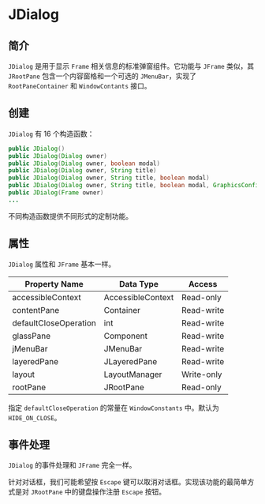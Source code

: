 # JDialog

## 简介

`JDialog` 是用于显示 `Frame` 相关信息的标准弹窗组件。它功能与 `JFrame` 类似，其 `JRootPane` 包含一个内容窗格和一个可选的 `JMenuBar`，实现了 `RootPaneContainer` 和 `WindowContants` 接口。

## 创建

`JDialog` 有 16 个构造函数：

```java
public JDialog()
public JDialog(Dialog owner)
public JDialog(Dialog owner, boolean modal)
public JDialog(Dialog owner, String title)
public JDialog(Dialog owner, String title, boolean modal)
public JDialog(Dialog owner, String title, boolean modal, GraphicsConfiguration gc)
public JDialog(Frame owner)
...
```

不同构造函数提供不同形式的定制功能。

## 属性

`JDialog` 属性和 `JFrame` 基本一样。

|Property Name|Data Type|Access|
|---|---|---|
|accessibleContext|AccessibleContext|Read-only|
|contentPane|Container|Read-write|
|defaultCloseOperation|int|Read-write|
|glassPane|Component|Read-write|
|jMenuBar|JMenuBar|Read-write|
|layeredPane|JLayeredPane|Read-write|
|layout|LayoutManager|Write-only|
|rootPane|JRootPane|Read-only|

指定 `defaultCloseOperation` 的常量在 `WindowConstants` 中。默认为 `HIDE_ON_CLOSE`。

## 事件处理

`JDialog` 的事件处理和 `JFrame` 完全一样。

针对对话框，我们可能希望按 `Escape` 键可以取消对话框。实现该功能的最简单方式是对 `JRootPane` 中的键盘操作注册 `Escape` 按钮。
